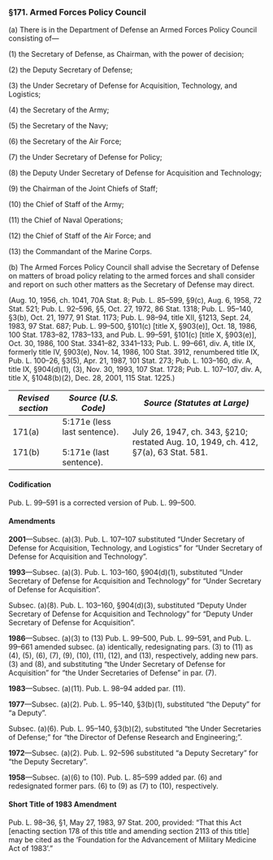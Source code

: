 ### §171. Armed Forces Policy Council ###

(a) There is in the Department of Defense an Armed Forces Policy Council consisting of—

(1) the Secretary of Defense, as Chairman, with the power of decision;

(2) the Deputy Secretary of Defense;

(3) the Under Secretary of Defense for Acquisition, Technology, and Logistics;

(4) the Secretary of the Army;

(5) the Secretary of the Navy;

(6) the Secretary of the Air Force;

(7) the Under Secretary of Defense for Policy;

(8) the Deputy Under Secretary of Defense for Acquisition and Technology;

(9) the Chairman of the Joint Chiefs of Staff;

(10) the Chief of Staff of the Army;

(11) the Chief of Naval Operations;

(12) the Chief of Staff of the Air Force; and

(13) the Commandant of the Marine Corps.

(b) The Armed Forces Policy Council shall advise the Secretary of Defense on matters of broad policy relating to the armed forces and shall consider and report on such other matters as the Secretary of Defense may direct.

(Aug. 10, 1956, ch. 1041, 70A Stat. 8; Pub. L. 85–599, §9(c), Aug. 6, 1958, 72 Stat. 521; Pub. L. 92–596, §5, Oct. 27, 1972, 86 Stat. 1318; Pub. L. 95–140, §3(b), Oct. 21, 1977, 91 Stat. 1173; Pub. L. 98–94, title XII, §1213, Sept. 24, 1983, 97 Stat. 687; Pub. L. 99–500, §101(c) [title X, §903(e)], Oct. 18, 1986, 100 Stat. 1783–82, 1783–133, and Pub. L. 99–591, §101(c) [title X, §903(e)], Oct. 30, 1986, 100 Stat. 3341–82, 3341–133; Pub. L. 99–661, div. A, title IX, formerly title IV, §903(e), Nov. 14, 1986, 100 Stat. 3912, renumbered title IX, Pub. L. 100–26, §3(5), Apr. 21, 1987, 101 Stat. 273; Pub. L. 103–160, div. A, title IX, §904(d)(1), (3), Nov. 30, 1993, 107 Stat. 1728; Pub. L. 107–107, div. A, title X, §1048(b)(2), Dec. 28, 2001, 115 Stat. 1225.)

|  *Revised section*   |                    *Source (U.S. Code)*                     |                           *Source (Statutes at Large)*                            |
|----------------------|-------------------------------------------------------------|-----------------------------------------------------------------------------------|
|171(a)<br/><br/>171(b)|5:171e (less last sentence).<br/><br/>5:171e (last sentence).|July 26, 1947, ch. 343, §210; restated Aug. 10, 1949, ch. 412, §7(a), 63 Stat. 581.|

#### Codification ####

Pub. L. 99–591 is a corrected version of Pub. L. 99–500.

#### Amendments ####

**2001**—Subsec. (a)(3). Pub. L. 107–107 substituted “Under Secretary of Defense for Acquisition, Technology, and Logistics” for “Under Secretary of Defense for Acquisition and Technology”.

**1993**—Subsec. (a)(3). Pub. L. 103–160, §904(d)(1), substituted “Under Secretary of Defense for Acquisition and Technology” for “Under Secretary of Defense for Acquisition”.

Subsec. (a)(8). Pub. L. 103–160, §904(d)(3), substituted “Deputy Under Secretary of Defense for Acquisition and Technology” for “Deputy Under Secretary of Defense for Acquisition”.

**1986**—Subsec. (a)(3) to (13) Pub. L. 99–500, Pub. L. 99–591, and Pub. L. 99–661 amended subsec. (a) identically, redesignating pars. (3) to (11) as (4), (5), (6), (7), (9), (10), (11), (12), and (13), respectively, adding new pars. (3) and (8), and substituting “the Under Secretary of Defense for Acquisition” for “the Under Secretaries of Defense” in par. (7).

**1983**—Subsec. (a)(11). Pub. L. 98–94 added par. (11).

**1977**—Subsec. (a)(2). Pub. L. 95–140, §3(b)(1), substituted “the Deputy” for “a Deputy”.

Subsec. (a)(6). Pub. L. 95–140, §3(b)(2), substituted “the Under Secretaries of Defense;” for “the Director of Defense Research and Engineering;”.

**1972**—Subsec. (a)(2). Pub. L. 92–596 substituted “a Deputy Secretary” for “the Deputy Secretary”.

**1958**—Subsec. (a)(6) to (10). Pub. L. 85–599 added par. (6) and redesignated former pars. (6) to (9) as (7) to (10), respectively.

#### Short Title of 1983 Amendment ####

Pub. L. 98–36, §1, May 27, 1983, 97 Stat. 200, provided: “That this Act [enacting section 178 of this title and amending section 2113 of this title] may be cited as the ‘Foundation for the Advancement of Military Medicine Act of 1983’.”